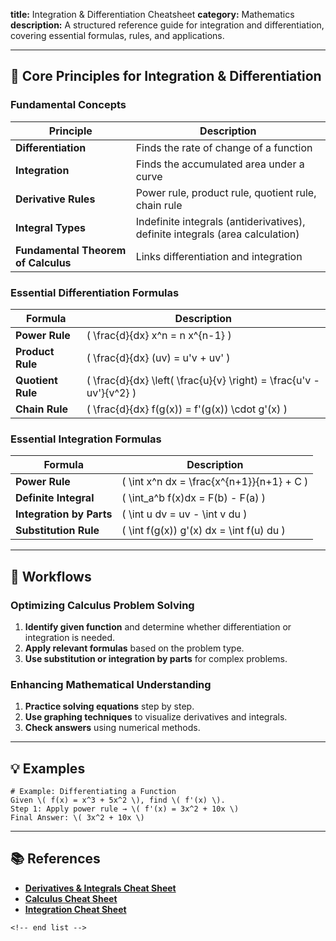 
**title:** Integration & Differentiation Cheatsheet
**category:** Mathematics
**description:** A structured reference guide for integration and differentiation, covering essential formulas, rules, and applications.

---

## 🔢 **Core Principles for Integration & Differentiation**

### **Fundamental Concepts**

| Principle                                 | Description                                                                   |
| ----------------------------------------- | ----------------------------------------------------------------------------- |
| **Differentiation**                 | Finds the rate of change of a function                                        |
| **Integration**                     | Finds the accumulated area under a curve                                      |
| **Derivative Rules**                | Power rule, product rule, quotient rule, chain rule                           |
| **Integral Types**                  | Indefinite integrals (antiderivatives), definite integrals (area calculation) |
| **Fundamental Theorem of Calculus** | Links differentiation and integration                                         |

### **Essential Differentiation Formulas**

| Formula                 | Description                                                           |
| ----------------------- | --------------------------------------------------------------------- |
| **Power Rule**    | \( \frac{d}{dx} x^n = n x^{n-1} \)                                    |
| **Product Rule**  | \( \frac{d}{dx} (uv) = u'v + uv' \)                                   |
| **Quotient Rule** | \( \frac{d}{dx} \left( \frac{u}{v} \right) = \frac{u'v - uv'}{v^2} \) |
| **Chain Rule**    | \( \frac{d}{dx} f(g(x)) = f'(g(x)) \cdot g'(x) \)                     |

### **Essential Integration Formulas**

| Formula                        | Description                                 |
| ------------------------------ | ------------------------------------------- |
| **Power Rule**           | \( \int x^n dx = \frac{x^{n+1}}{n+1} + C \) |
| **Definite Integral**    | \( \int_a^b f(x)dx = F(b) - F(a) \)         |
| **Integration by Parts** | \( \int u dv = uv - \int v du \)            |
| **Substitution Rule**    | \( \int f(g(x)) g'(x) dx = \int f(u) du \)  |

---

## 🔄 **Workflows**

### **Optimizing Calculus Problem Solving**

1. **Identify given function** and determine whether differentiation or integration is needed.
2. **Apply relevant formulas** based on the problem type.
3. **Use substitution or integration by parts** for complex problems.

### **Enhancing Mathematical Understanding**

1. **Practice solving equations** step by step.
2. **Use graphing techniques** to visualize derivatives and integrals.
3. **Check answers** using numerical methods.

---

## 💡 **Examples**

```plaintext
# Example: Differentiating a Function
Given \( f(x) = x^3 + 5x^2 \), find \( f'(x) \).  
Step 1: Apply power rule → \( f'(x) = 3x^2 + 10x \)  
Final Answer: \( 3x^2 + 10x \)  
```

---

## 📚 **References**

- **[Derivatives &amp; Integrals Cheat Sheet](https://www.templateroller.com/template/2635885/derivatives-and-integrals-cheat-sheet.html)**
- **[Calculus Cheat Sheet](https://www.studocu.com/my/document/universiti-teknologi-mara/calculus-i/calculus-cheat-sheet-differentiation-formulas/13776174?origin=quiz-page)**
- **[Integration Cheat Sheet](https://au.pinterest.com/pin/integration-cheat-sheet-standard-indefinite-integrals--740208888774711810/)**

```
<!-- end list -->
```
